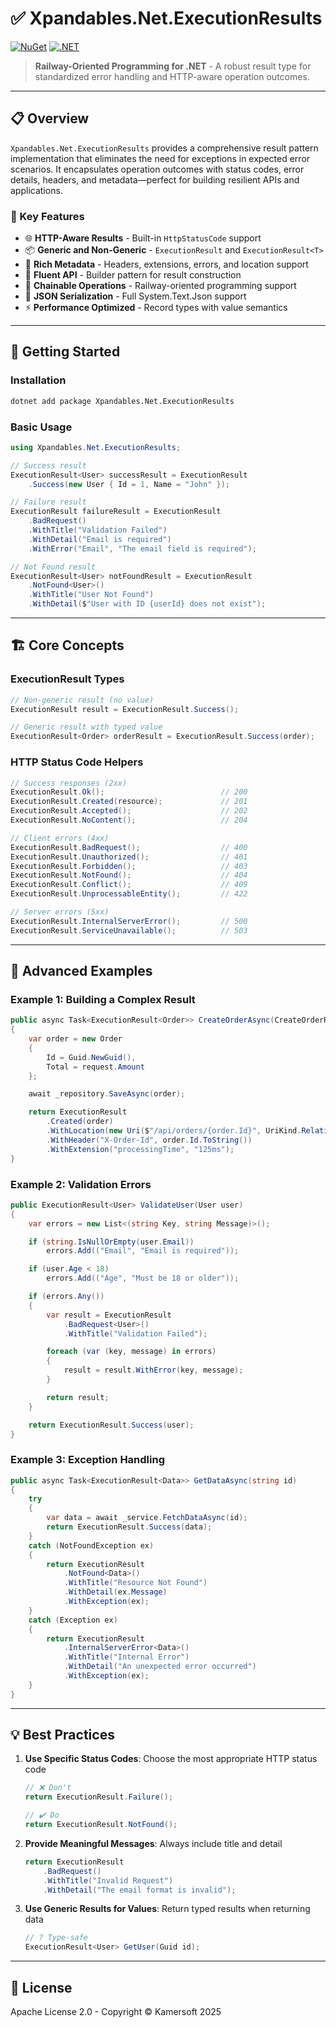 ﻿# ✅ Xpandables.Net.ExecutionResults

[![NuGet](https://img.shields.io/badge/NuGet-preview-orange.svg)](https://www.nuget.org/)
[![.NET](https://img.shields.io/badge/.NET-10.0-purple.svg)](https://dotnet.microsoft.com/)

> **Railway-Oriented Programming for .NET** - A robust result type for standardized error handling and HTTP-aware operation outcomes.

---

## 📋 Overview

`Xpandables.Net.ExecutionResults` provides a comprehensive result pattern implementation that eliminates the need for exceptions in expected error scenarios. It encapsulates operation outcomes with status codes, error details, headers, and metadata—perfect for building resilient APIs and applications.

### 🎯 Key Features

- 🌐 **HTTP-Aware Results** - Built-in `HttpStatusCode` support
- 📦 **Generic and Non-Generic** - `ExecutionResult` and `ExecutionResult<T>`
- 📝 **Rich Metadata** - Headers, extensions, errors, and location support
- 🔗 **Fluent API** - Builder pattern for result construction
- 🔄 **Chainable Operations** - Railway-oriented programming support
- 📄 **JSON Serialization** - Full System.Text.Json support
- ⚡ **Performance Optimized** - Record types with value semantics

---

## 🚀 Getting Started

### Installation

```bash
dotnet add package Xpandables.Net.ExecutionResults
```

### Basic Usage

```csharp
using Xpandables.Net.ExecutionResults;

// Success result
ExecutionResult<User> successResult = ExecutionResult
    .Success(new User { Id = 1, Name = "John" });

// Failure result
ExecutionResult failureResult = ExecutionResult
    .BadRequest()
    .WithTitle("Validation Failed")
    .WithDetail("Email is required")
    .WithError("Email", "The email field is required");

// Not Found result
ExecutionResult<User> notFoundResult = ExecutionResult
    .NotFound<User>()
    .WithTitle("User Not Found")
    .WithDetail($"User with ID {userId} does not exist");
```

---

## 🏗️ Core Concepts

### ExecutionResult Types

```csharp
// Non-generic result (no value)
ExecutionResult result = ExecutionResult.Success();

// Generic result with typed value
ExecutionResult<Order> orderResult = ExecutionResult.Success(order);
```

### HTTP Status Code Helpers

```csharp
// Success responses (2xx)
ExecutionResult.Ok();                          // 200
ExecutionResult.Created(resource);             // 201
ExecutionResult.Accepted();                    // 202
ExecutionResult.NoContent();                   // 204

// Client errors (4xx)
ExecutionResult.BadRequest();                  // 400
ExecutionResult.Unauthorized();                // 401
ExecutionResult.Forbidden();                   // 403
ExecutionResult.NotFound();                    // 404
ExecutionResult.Conflict();                    // 409
ExecutionResult.UnprocessableEntity();         // 422

// Server errors (5xx)
ExecutionResult.InternalServerError();         // 500
ExecutionResult.ServiceUnavailable();          // 503
```

---

## 💎 Advanced Examples

### Example 1: Building a Complex Result

```csharp
public async Task<ExecutionResult<Order>> CreateOrderAsync(CreateOrderRequest request)
{
    var order = new Order 
    { 
        Id = Guid.NewGuid(), 
        Total = request.Amount 
    };

    await _repository.SaveAsync(order);

    return ExecutionResult
        .Created(order)
        .WithLocation(new Uri($"/api/orders/{order.Id}", UriKind.Relative))
        .WithHeader("X-Order-Id", order.Id.ToString())
        .WithExtension("processingTime", "125ms");
}
```

### Example 2: Validation Errors

```csharp
public ExecutionResult<User> ValidateUser(User user)
{
    var errors = new List<(string Key, string Message)>();

    if (string.IsNullOrEmpty(user.Email))
        errors.Add(("Email", "Email is required"));

    if (user.Age < 18)
        errors.Add(("Age", "Must be 18 or older"));

    if (errors.Any())
    {
        var result = ExecutionResult
            .BadRequest<User>()
            .WithTitle("Validation Failed");

        foreach (var (key, message) in errors)
        {
            result = result.WithError(key, message);
        }

        return result;
    }

    return ExecutionResult.Success(user);
}
```

### Example 3: Exception Handling

```csharp
public async Task<ExecutionResult<Data>> GetDataAsync(string id)
{
    try
    {
        var data = await _service.FetchDataAsync(id);
        return ExecutionResult.Success(data);
    }
    catch (NotFoundException ex)
    {
        return ExecutionResult
            .NotFound<Data>()
            .WithTitle("Resource Not Found")
            .WithDetail(ex.Message)
            .WithException(ex);
    }
    catch (Exception ex)
    {
        return ExecutionResult
            .InternalServerError<Data>()
            .WithTitle("Internal Error")
            .WithDetail("An unexpected error occurred")
            .WithException(ex);
    }
}
```

---

## 💡 Best Practices

1. **Use Specific Status Codes**: Choose the most appropriate HTTP status code
   ```csharp
   // ❌ Don't
   return ExecutionResult.Failure();
   
   // ✔️ Do
   return ExecutionResult.NotFound();
   ```

2. **Provide Meaningful Messages**: Always include title and detail
   ```csharp
   return ExecutionResult
       .BadRequest()
       .WithTitle("Invalid Request")
       .WithDetail("The email format is invalid");
   ```

3. **Use Generic Results for Values**: Return typed results when returning data
   ```csharp
   // ? Type-safe
   ExecutionResult<User> GetUser(Guid id);
   ```

---

## 📄 License

Apache License 2.0 - Copyright © Kamersoft 2025
